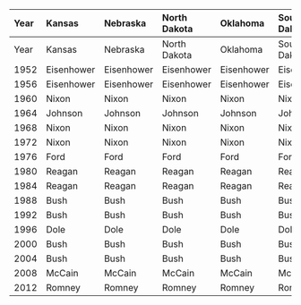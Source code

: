 | Year   | Kansas     | Nebraska   | North Dakota   | Oklahoma   | South Dakota   | Texas      |
|:-------|:-----------|:-----------|:---------------|:-----------|:---------------|:-----------|
| Year   | Kansas     | Nebraska   | North Dakota   | Oklahoma   | South Dakota   | Texas      |
| 1952   | Eisenhower | Eisenhower | Eisenhower     | Eisenhower | Eisenhower     | Eisenhower |
| 1956   | Eisenhower | Eisenhower | Eisenhower     | Eisenhower | Eisenhower     | Eisenhower |
| 1960   | Nixon      | Nixon      | Nixon          | Nixon      | Nixon          | Kennedy    |
| 1964   | Johnson    | Johnson    | Johnson        | Johnson    | Johnson        | Johnson    |
| 1968   | Nixon      | Nixon      | Nixon          | Nixon      | Nixon          | Humphrey   |
| 1972   | Nixon      | Nixon      | Nixon          | Nixon      | Nixon          | Nixon      |
| 1976   | Ford       | Ford       | Ford           | Ford       | Ford           | Carter     |
| 1980   | Reagan     | Reagan     | Reagan         | Reagan     | Reagan         | Reagan     |
| 1984   | Reagan     | Reagan     | Reagan         | Reagan     | Reagan         | Reagan     |
| 1988   | Bush       | Bush       | Bush           | Bush       | Bush           | Bush       |
| 1992   | Bush       | Bush       | Bush           | Bush       | Bush           | Bush       |
| 1996   | Dole       | Dole       | Dole           | Dole       | Dole           | Dole       |
| 2000   | Bush       | Bush       | Bush           | Bush       | Bush           | Bush       |
| 2004   | Bush       | Bush       | Bush           | Bush       | Bush           | Bush       |
| 2008   | McCain     | McCain     | McCain         | McCain     | McCain         | McCain     |
| 2012   | Romney     | Romney     | Romney         | Romney     | Romney         | Romney     |